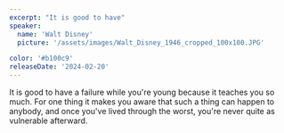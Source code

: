 ```yaml
---
excerpt: "It is good to have"
speaker:
  name: 'Walt Disney'
  picture: '/assets/images/Walt_Disney_1946_cropped_100x100.JPG'

color: '#b100c9'
releaseDate: '2024-02-20'
---
```

It is good to have a failure while you're young because it teaches you so much. For one thing it makes you aware that such a thing can happen to anybody, and once you've lived through the worst, you're never quite as vulnerable afterward.
